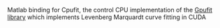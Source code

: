 Matlab binding for Cpufit, the control CPU implementation of
the [Gpufit library](https://github.com/gpufit/Gpufit) which
implements Levenberg Marquardt curve fitting in CUDA
